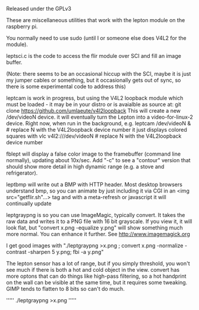 Released under the GPLv3

These are miscellaneous utilities that work with the lepton module on the raspberry pi.

You normally need to use sudo (until I or someone else does V4L2 for the module).

leptsci.c is the code to access the flir module over SCI and fill an image buffer.

(Note: there seems to be an occasional hiccup with the SCI, maybe it is just my jumper cables or something, but it occasionally gets out of sync, so there is some experimental code to address this)

leptcam is work in progress, but using the V4L2 loopback module which must be loaded - it may be in your distro or is avaialble as source at:
	git clone https://github.com/umlaeute/v4l2loopback
This will create a new /dev/videoN device.
it will eventually turn the Lepton into a video-for-linux-2 device.
Right now, when run in the background, e.g.
	leptcam /dev/videoN & # replace N with the V4L2loopback device number
it just displays colored squares with
	vlc v4l2:///dev/videoN # replace N with the V4L2loopback device number

fblept will display a false color image to the framebuffer (command line normally), updating about 10x/sec.  Add "-c" to see a "contour" version that should show more detail in high dynamic range (e.g. a stove and refrigerator).

leptbmp will write out a BMP with HTTP header.  Most desktop browsers understand bmp, so you can animate by just including it via CGI in an <img src="getflir.sh"...> tag and with a meta-refresh or javascript it will continually update

leptgraypng is so you can use ImageMagic, typically convert.  It takes the raw data and writes it to a PNG file with 16 bit grayscale.  If you view it, it will look flat, but "convert x.png -equalize y.png" will show something much more normal.  You can enhance it further.  See http://www.imagemagick.org

I get good images with "./leptgraypng >x.png ; convert x.png -normalize -contrast -sharpen 5 y.png; fbi -a y.png"

The lepton sensor has a lot of range, but if you simply threshold, you won't see much if there is both a hot and cold object in the view.  convert has more optons that can do things like high-pass filtering, so a hot handprint on the wall can be visible at the same time, but it requires some tweaking.  GIMP tends to flatten to 8 bits so can't do much.

'''''
./leptgraypng >x.png
'''''

